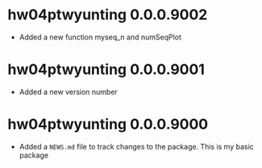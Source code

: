 # hw04ptwyunting 0.0.0.9002

* Added a new function myseq_n and numSeqPlot

# hw04ptwyunting 0.0.0.9001

* Added a new version number

# hw04ptwyunting 0.0.0.9000

* Added a `NEWS.md` file to track changes to the package.
This is my basic package


